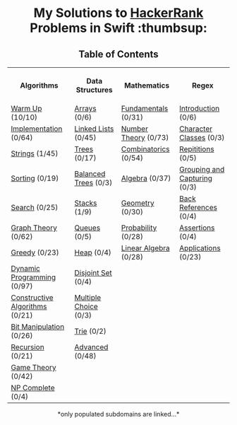 <h1 align="center">My Solutions to <a href="https://www.hackerrank.com/dashboard">HackerRank</a> Problems in Swift :thumbsup:</h1>
<h2 align="center">Table of Contents</h2>
<table style="width:100%">
  <tr>
    <th><p align="center">Algorithms</p></th>
    <th><p align="center">Data Structures</p></th>
    <th><p align="center">Mathematics</p></th>
    <th><p align="center">Regex</p></th>
  </tr>
  <tr>
    <td><a align="center" href="/Algorithms/Warm%20Up">Warm Up</a> (10/10)</td>
    <td><a align="center" href="">Arrays</a> (0/6)</td>
    <td><a align="center" href="">Fundamentals</a> (0/31)</td>
    <td><a align="center" href="">Introduction</a> (0/6)</td>
  </tr>
  <tr>
    <td><a align="center" href="/Algorithms/Implementation">Implementation</a> (0/64)</td>
    <td><a align="center" href="">Linked Lists</a> (0/45)</td>
    <td><a align="center" href="">Number Theory</a> (0/73)</td>
    <td><a align="center" href="">Character Classes</a> (0/3)</td>
  </tr>
  <tr>
    <td><a align="center" href="/Algorithms/Strings">Strings</a> (1/45)</td>
    <td><a align="center" href="">Trees</a> (0/17)</td>
    <td><a align="center" href="">Combinatorics</a> (0/54)</td>
    <td><a align="center" href="">Repititions</a> (0/5)</td>
  </tr>
  <tr>
    <td><a align="center" href="">Sorting</a> (0/19)</td>
    <td><a align="center" href="">Balanced Trees</a> (0/3)</td>
    <td><a align="center" href="">Algebra</a> (0/37)</td>
    <td><a align="center" href="">Grouping and Capturing</a> (0/3)</td>
  </tr>
  <tr>
    <td><a align="center" href="">Search</a> (0/25)</td>
    <td><a align="center" href="/Data%20Structures/Stacks">Stacks</a> (1/9)</td>
    <td><a align="center" href="">Geometry</a> (0/30)</td>
    <td><a align="center" href="">Back References</a> (0/4)</td>
  </tr>
  <tr>
    <td><a align="center" href="">Graph Theory</a> (0/62)</td>
    <td><a align="center" href="">Queues</a> (0/5)</td>
    <td><a align="center" href="">Probability</a> (0/28)</td>
    <td><a align="center" href="">Assertions</a> (0/4)</td>
  </tr>
  <tr>
    <td><a align="center" href="">Greedy</a> (0/23)</td>
    <td><a align="center" href="">Heap</a> (0/4)</td>
    <td><a align="center" href="">Linear Algebra</a> (0/28)</td>
    <td><a align="center" href="">Applications</a> (0/23)</td>
  </tr>
  <tr>
    <td><a align="center" href="">Dynamic Programming</a> (0/97)</td>
    <td><a align="center" href="">Disjoint Set</a> (0/4)</td>
    <td><a align="center" href=""></a></td>
    <td><a align="center" href=""></a></td>
  </tr>
  <tr>
    <td><a align="center" href="">Constructive Algorithms</a> (0/21)</td>
    <td><a align="center" href="">Multiple Choice</a> (0/3)</td>
    <td><a align="center" href=""></a></td>
    <td><a align="center" href=""></a></td>
  </tr>
  <tr>
    <td><a align="center" href="">Bit Manipulation</a> (0/26)</td>
    <td><a align="center" href="">Trie</a> (0/2)</td>
    <td><a align="center" href=""></a></td>
    <td><a align="center" href=""></a></td>
  </tr>
  <tr>
    <td><a align="center" href="">Recursion</a> (0/21)</td>
    <td><a align="center" href="">Advanced</a> (0/48)</td>
    <td><a align="center" href=""></a></td>
    <td><a align="center" href=""></a></td>
  </tr>
  <tr>
    <td><a align="center" href="">Game Theory</a> (0/42)</td>
    <td><a align="center" href=""></a></td>
    <td><a align="center" href=""></a></td>
    <td><a align="center" href=""></a></td>
  </tr>
  <tr>
    <td><a align="center" href="">NP Complete</a> (0/4)</td>
    <td><a align="center" href=""></a></td>
    <td><a align="center" href=""></a></td>
    <td><a align="center" href=""></a></td>
  </tr>
</table>
<p align="center">*only populated subdomains are linked...*</p>
<br>
